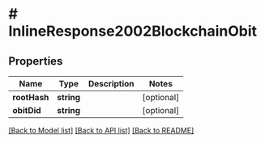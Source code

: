 # # InlineResponse2002BlockchainObit

## Properties

Name | Type | Description | Notes
------------ | ------------- | ------------- | -------------
**rootHash** | **string** |  | [optional]
**obitDid** | **string** |  | [optional]

[[Back to Model list]](../../README.md#models) [[Back to API list]](../../README.md#endpoints) [[Back to README]](../../README.md)
